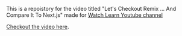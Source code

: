 This is a repoistory for the video titled "Let's Checkout Remix ... And Compare It To Next.js" made for [Watch Learn Youtube channel](https://watch-learn.com/)

[Checkout the video here](https://www.youtube.com/watch?v=2OiLwRxstTQ).
